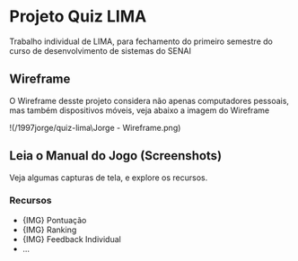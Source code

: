 # Projeto Quiz LIMA
Trabalho individual de LIMA, para fechamento do primeiro semestre do curso de desenvolvimento de sistemas do SENAI 

## Wireframe
O Wireframe desste projeto considera não apenas computadores pessoais, mas também dispositivos móveis, veja abaixo a imagem do Wireframe

!(/1997jorge/quiz-lima\Jorge - Wireframe.png)

## Leia o Manual do Jogo (Screenshots)
Veja algumas capturas de tela, e explore os recursos.

### Recursos
- {IMG} Pontuação
- {IMG} Ranking
- {IMG} Feedback Individual
- ...
